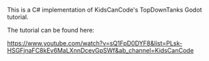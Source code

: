 This is a C# implementation of KidsCanCode's TopDownTanks Godot tutorial.

The tutorial can be found here:

https://www.youtube.com/watch?v=sQ1FpD0DYF8&list=PLsk-HSGFjnaFC8kEv6MaLXnnDcevGpSWf&ab_channel=KidsCanCode
